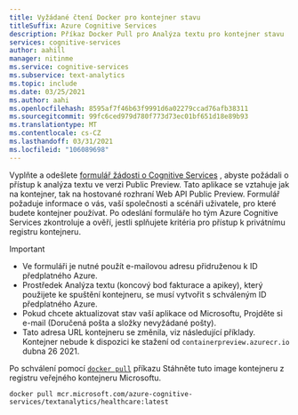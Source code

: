 ```yaml
---
title: Vyžádané čtení Docker pro kontejner stavu
titleSuffix: Azure Cognitive Services
description: Příkaz Docker Pull pro Analýza textu pro kontejner stavu
services: cognitive-services
author: aahill
manager: nitinme
ms.service: cognitive-services
ms.subservice: text-analytics
ms.topic: include
ms.date: 03/25/2021
ms.author: aahi
ms.openlocfilehash: 8595af7f46b63f9991d6a02279ccad76afb38311
ms.sourcegitcommit: 99fc6ced979d780f773d73ec01bf651d18e89b93
ms.translationtype: MT
ms.contentlocale: cs-CZ
ms.lasthandoff: 03/31/2021
ms.locfileid: "106089698"
---
```

Vyplňte a odešlete [formulář žádosti o Cognitive Services](https://aka.ms/csgate) , abyste požádali o přístup k analýza textu ve verzi Public Preview.  Tato aplikace se vztahuje jak na kontejner, tak na hostované rozhraní Web API Public Preview.
Formulář požaduje informace o vás, vaší společnosti a scénáři uživatele, pro které budete kontejner používat. Po odeslání formuláře ho tým Azure Cognitive Services zkontroluje a ověří, jestli splňujete kritéria pro přístup k privátnímu registru kontejneru.

> [!IMPORTANT]
> * Ve formuláři je nutné použít e-mailovou adresu přidruženou k ID předplatného Azure.
> * Prostředek Analýza textu (koncový bod fakturace a apikey), který použijete ke spuštění kontejneru, se musí vytvořit s schváleným ID předplatného Azure. 
> * Pokud chcete aktualizovat stav vaší aplikace od Microsoftu, Projděte si e-mail (Doručená pošta a složky nevyžádané pošty).
> * Tato adresa URL kontejneru se změnila, viz následující příklady. Kontejner nebude k dispozici ke stažení od `containerpreview.azurecr.io` dubna 26 2021.


Po schválení pomocí [`docker pull`](https://docs.docker.com/engine/reference/commandline/pull/) příkazu Stáhněte tuto image kontejneru z registru veřejného kontejneru Microsoftu.

```
docker pull mcr.microsoft.com/azure-cognitive-services/textanalytics/healthcare:latest
```
